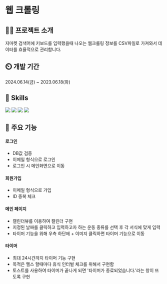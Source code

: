 # 웹 크롤링

## 👨‍🏫 프로젝트 소개
지마켓 검색어에 키보드를 입력했을때 나오는 웹크롤링 정보를 CSV파일로 가져와서 데이터를 효율적으로 관리합니다. 

## ⏲️ 개발 기간
2024.06.14(금) ~ 2023.06.18(화)

## 🚀 Skills
<img src="https://img.shields.io/badge/JavaScript-F7DF1E?style=for-the-badge&logo=JavaScript&logoColor=white" />    <img src="https://img.shields.io/badge/Java-ED8B00?style=for-the-badge&logo=openjdk&logoColor=white" /> <img src="https://img.shields.io/badge/SQLite-07405E?style=for-the-badge&logo=sqlite&logoColor=white" /> <img src="https://img.shields.io/badge/Android_Studio-3DDC84?style=for-the-badge&logo=android-studio&logoColor=white" />                               


## 📌 주요 기능
#### 로그인
- DB값 검증
- 이메일 형식으로 로그인
- 로그인 시 메인화면으로 이동
#### 회원가입
- 이메일 형식으로 가입
- ID 중복 체크
#### 메인 페이지
- 캘린더뷰를 이용하여 캘린더 구현
- 지정된 날짜를 클릭하고 입력하고자 하는 운동 종류를 선택 후 각 서식에 맞게 입력
- 타이머 기능을 위해 우측 하단에 + 이미지 클릭하면 타이머 기능으로 이동
#### 타이머
- 최대 24시간까지 타이머 기능 구현
- 목적은 헬스 할때마다 휴식 인터벌 체크를 위해서 구현함
- 토스트를 사용하여 타이머가 끝나게 되면 '타이머가 종료되었습니다.'라는 창이 뜨도록 구현


